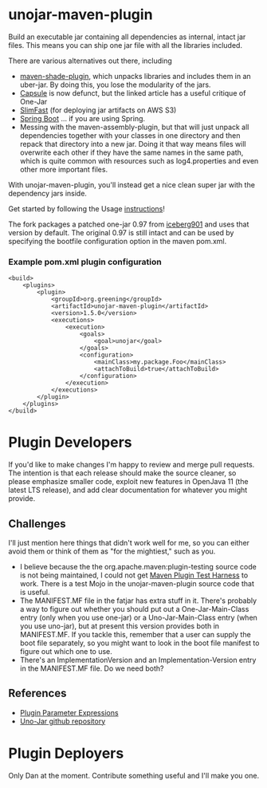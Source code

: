 # unojar-maven-plugin

Build an executable jar containing all dependencies as internal, intact jar files. This means you can ship one jar file with all the libraries included.

There are various alternatives out there, including
* [maven-shade-plugin](https://maven.apache.org/plugins/maven-shade-plugin/), which unpacks libraries and includes them in an uber-jar. By doing this, you lose the modularity of the jars.
* [Capsule](https://medium.com/testable-io/packaging-java-applications-beware-of-one-jar-a2f5ee116f48) is now defunct, but the linked article has a useful critique of One-Jar
* [SlimFast](https://product.hubspot.com/blog/the-fault-in-our-jars-why-we-stopped-building-fat-jars) (for deploying jar artifacts on AWS S3)
* [Spring Boot](https://www.baeldung.com/deployable-fat-jar-spring-boot) ... if you are using Spring.
* Messing with the maven-assembly-plugin, but that will just unpack all dependencies together with your classes in one directory and then repack that directory into a new jar. Doing it that way means files will overwrite each other if they have the same names in the same path, which is quite common with resources such as log4.properties and even other more important files.

With unojar-maven-plugin, you'll instead get a nice clean super jar with the dependency jars inside.

Get started by following the Usage [instructions](http://one-jar.sourceforge.net/index.php%3Fpage%3Dgetting-started)!

The fork packages a patched one-jar 0.97 from [iceberg901](https://github.com/iceberg901/sbt-onejar/commit/0fb0f829941aac4074be47cec4899b8b5a86d961) and uses that version  by default. The original 0.97 is still intact and can be used by specifying the bootfile configuration option in the maven pom.xml.

### Example pom.xml plugin configuration

```
<build>
    <plugins>
        <plugin>
            <groupId>org.greening</groupId>
            <artifactId>unojar-maven-plugin</artifactId>
            <version>1.5.0</version>
            <executions>
                <execution>
                    <goals>
                        <goal>unojar</goal>
                    </goals>
                    <configuration>
                        <mainClass>my.package.Foo</mainClass>
                        <attachToBuild>true</attachToBuild>
                    </configuration>
                </execution>
            </executions>
        </plugin>
    </plugins>
</build>
```
# Plugin Developers
If you'd like to make changes I'm happy to review and merge pull requests. The intention is that each release should make the source cleaner, so please emphasize smaller code, exploit new features in OpenJava 11 (the latest LTS release), and add clear documentation for whatever you might provide.

## Challenges
I'll just mention here things that didn't work well for me, so you can either avoid them or think of them as "for the mightiest," such as you.
* I believe because the the org.apache.maven:plugin-testing source code is not being maintained, I could not get [Maven Plugin Test Harness](https://github.com/apache/maven-plugin-testing) to work. There is a test Mojo in the unojar-maven-plugin source code that is useful.
* The MANIFEST.MF file in the fatjar has extra stuff in it. There's probably a way to figure out whether you should put out a One-Jar-Main-Class entry (only when you use one-jar) or a Uno-Jar-Main-Class entry (when you use uno-jar), but at present this version provides both in MANIFEST.MF. If you tackle this, remember that a user can supply the boot file separately, so you might want to look in the boot file manifest to figure out which one to use.
* There's an ImplementationVersion and an Implementation-Version entry in the MANIFEST.MF file. Do we need both?

## References

* [Plugin Parameter Expressions](https://maven.apache.org/ref/3.6.3/maven-core/apidocs/org/apache/maven/plugin/PluginParameterExpressionEvaluator.html)
* [Uno-Jar github repository](https://github.com/nsoft/uno-jar)

# Plugin Deployers
Only Dan at the moment. Contribute something useful and I'll make you one.


